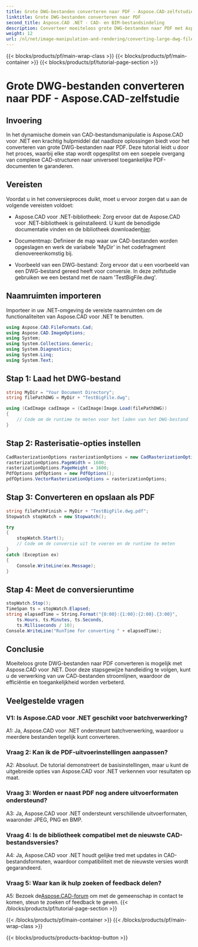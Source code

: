 ```yaml
---
title: Grote DWG-bestanden converteren naar PDF - Aspose.CAD-zelfstudie
linktitle: Grote DWG-bestanden converteren naar PDF
second_title: Aspose.CAD .NET - CAD- en BIM-bestandsindeling
description: Converteer moeiteloos grote DWG-bestanden naar PDF met Aspose.CAD voor .NET. Stroomlijn uw CAD-processen met deze stapsgewijze zelfstudie.
weight: 12
url: /nl/net/image-manipulation-and-rendering/converting-large-dwg-files-to-pdf/
---
```


{{< blocks/products/pf/main-wrap-class >}}
{{< blocks/products/pf/main-container >}}
{{< blocks/products/pf/tutorial-page-section >}}

# Grote DWG-bestanden converteren naar PDF - Aspose.CAD-zelfstudie

## Invoering

In het dynamische domein van CAD-bestandsmanipulatie is Aspose.CAD voor .NET een krachtig hulpmiddel dat naadloze oplossingen biedt voor het converteren van grote DWG-bestanden naar PDF. Deze tutorial leidt u door het proces, waarbij elke stap wordt opgesplitst om een soepele overgang van complexe CAD-structuren naar universeel toegankelijke PDF-documenten te garanderen.

## Vereisten

Voordat u in het conversieproces duikt, moet u ervoor zorgen dat u aan de volgende vereisten voldoet:

- Aspose.CAD voor .NET-bibliotheek: Zorg ervoor dat de Aspose.CAD voor .NET-bibliotheek is geïnstalleerd. U kunt de benodigde documentatie vinden en de bibliotheek downloaden[hier](https://reference.aspose.com/cad/net/).

- Documentmap: Definieer de map waar uw CAD-bestanden worden opgeslagen en werk de variabele 'MyDir' in het codefragment dienovereenkomstig bij.

- Voorbeeld van een DWG-bestand: Zorg ervoor dat u een voorbeeld van een DWG-bestand gereed heeft voor conversie. In deze zelfstudie gebruiken we een bestand met de naam 'TestBigFile.dwg'.

## Naamruimten importeren

Importeer in uw .NET-omgeving de vereiste naamruimten om de functionaliteiten van Aspose.CAD voor .NET te benutten.

```csharp
using Aspose.CAD.FileFormats.Cad;
using Aspose.CAD.ImageOptions;
using System;
using System.Collections.Generic;
using System.Diagnostics;
using System.Linq;
using System.Text;
```

## Stap 1: Laad het DWG-bestand

```csharp
string MyDir = "Your Document Directory";
string filePathDWG = MyDir + "TestBigFile.dwg";

using (CadImage cadImage = (CadImage)Image.Load(filePathDWG))
{
    // Code om de runtime te meten voor het laden van het DWG-bestand
}
```

## Stap 2: Rasterisatie-opties instellen

```csharp
CadRasterizationOptions rasterizationOptions = new CadRasterizationOptions();
rasterizationOptions.PageWidth = 1600;
rasterizationOptions.PageHeight = 1600;
PdfOptions pdfOptions = new PdfOptions();
pdfOptions.VectorRasterizationOptions = rasterizationOptions;
```

## Stap 3: Converteren en opslaan als PDF

```csharp
string filePathFinish = MyDir + "TestBigFile.dwg.pdf";
Stopwatch stopWatch = new Stopwatch();

try
{
    stopWatch.Start();
    // Code om de conversie uit te voeren en de runtime te meten
}
catch (Exception ex)
{
    Console.WriteLine(ex.Message);
}
```

## Stap 4: Meet de conversieruntime

```csharp
stopWatch.Stop();
TimeSpan ts = stopWatch.Elapsed;
string elapsedTime = String.Format("{0:00}:{1:00}:{2:00}.{3:00}",
    ts.Hours, ts.Minutes, ts.Seconds,
    ts.Milliseconds / 10);
Console.WriteLine("RunTime for converting " + elapsedTime);
```

## Conclusie

Moeiteloos grote DWG-bestanden naar PDF converteren is mogelijk met Aspose.CAD voor .NET. Door deze stapsgewijze handleiding te volgen, kunt u de verwerking van uw CAD-bestanden stroomlijnen, waardoor de efficiëntie en toegankelijkheid worden verbeterd.

## Veelgestelde vragen

### V1: Is Aspose.CAD voor .NET geschikt voor batchverwerking?

A1: Ja, Aspose.CAD voor .NET ondersteunt batchverwerking, waardoor u meerdere bestanden tegelijk kunt converteren.

### Vraag 2: Kan ik de PDF-uitvoerinstellingen aanpassen?

A2: Absoluut. De tutorial demonstreert de basisinstellingen, maar u kunt de uitgebreide opties van Aspose.CAD voor .NET verkennen voor resultaten op maat.

### Vraag 3: Worden er naast PDF nog andere uitvoerformaten ondersteund?

A3: Ja, Aspose.CAD voor .NET ondersteunt verschillende uitvoerformaten, waaronder JPEG, PNG en BMP.

### Vraag 4: Is de bibliotheek compatibel met de nieuwste CAD-bestandsversies?

A4: Ja, Aspose.CAD voor .NET houdt gelijke tred met updates in CAD-bestandsformaten, waardoor compatibiliteit met de nieuwste versies wordt gegarandeerd.

### Vraag 5: Waar kan ik hulp zoeken of feedback delen?

A5: Bezoek de[Aspose.CAD-forum](https://forum.aspose.com/c/cad/19) om met de gemeenschap in contact te komen, steun te zoeken of feedback te geven.
{{< /blocks/products/pf/tutorial-page-section >}}

{{< /blocks/products/pf/main-container >}}
{{< /blocks/products/pf/main-wrap-class >}}

{{< blocks/products/products-backtop-button >}}
